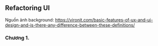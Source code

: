 ## Refactoring UI

Nguồn ảnh background: https://vironit.com/basic-features-of-ux-and-ui-design-and-is-there-any-difference-between-these-definitions/

### Chương 1. 
